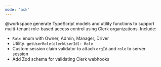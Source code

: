 ```yaml
---
mode: 'ask'
---
```

@workspace generate TypeScript models and utility functions to support multi-tenant role-based access control using Clerk organizations. Include:

- `Role` enum with Owner, Admin, Manager, Driver
- Utility: `getUserRole(clerkUserId): Role`
- Custom session claim validator to attach `orgId` and `role` to server session
- Add Zod schema for validating Clerk webhooks
